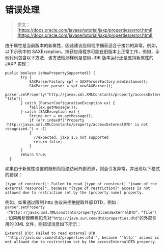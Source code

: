 # 错误处理

> 原文： [https://docs.oracle.com/javase/tutorial/jaxp/properties/error.html](https://docs.oracle.com/javase/tutorial/jaxp/properties/error.html)

由于属性是当前版本的新属性，因此建议应用程序捕获适合于接口的异常，例如，以下示例中的 SAXException。捕获应用程序可能在旧版本上正常工作，例如，示例代码包含以下方法，该方法检测样例是使用 JDK 版本运行还是支持新属性的 JAXP 实现：

```
public boolean isNewPropertySupported() {
       try {
           SAXParserFactory spf = SAXParserFactory.newInstance();
           SAXParser parser = spf.newSAXParser();
           parser.setProperty("http://javax.xml.XMLConstants/property/accessExternalDTD", "file");
       } catch (ParserConfigurationException ex) {
           fail(ex.getMessage());
       } catch (SAXException ex) {
           String err = ex.getMessage();
           if (err.indexOf("Property 'http://javax.xml.XMLConstants/property/accessExternalDTD' is not recognized.") > -1)
           {
             //expected, jaxp 1.5 not supported
             return false;
           }
       }
       return true;
  }

```

如果由于新属性设置的限制而拒绝访问外部资源，则会引发异常，并出现以下格式的错误：

```
[type of construct]: Failed to read [type of construct] "[name of the external resource]", because "[type of restriction]" access is not allowed due to restriction set by the [property name] property.

```

例如，如果通过限制 http 协议来拒绝提取外部 DTD，例如： `parser.setProperty（“http：//javax.xml.XMLConstants/property/accessExternalDTD”，“file”）;` 如果解析器解析包含对`“http://java.sun.com/dtd/properties.dtd”`的外部引用的 XML 文件，则错误消息如下所示：

```
External DTD: Failed to read external DTD ''http://java.sun.com/dtd/properties.dtd'', because ''http'' access is not allowed due to restriction set by the accessExternalDTD property.

```